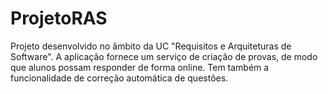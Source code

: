 # ProjetoRAS

Projeto desenvolvido no âmbito da UC "Requisitos e Arquiteturas de Software". A aplicação fornece um serviço de criação de provas, de modo que alunos possam responder de forma online. Tem também a funcionalidade de correção automática de questões.